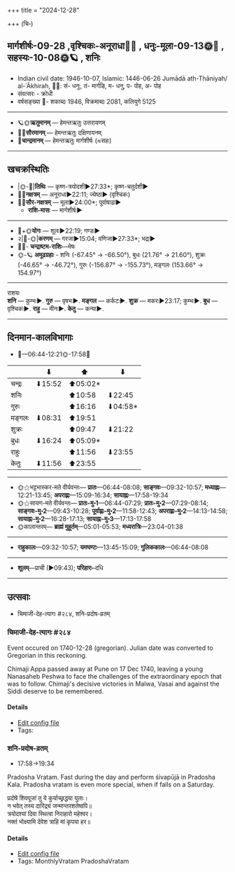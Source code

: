 +++
title = "2024-12-28"

+++
(चि॰)
## मार्गशीर्षः-09-28  ,वृश्चिकः-अनूराधा🌛🌌  ,  धनुः-मूला-09-13🌞🌌  ,  सहस्यः-10-08🌞🪐  , शनिः
- Indian civil date: 1946-10-07, Islamic: 1446-06-26 Jumādā ath-Thāniyah/ al-ʾĀkhirah, 🌌🌞: सं- धनुः, तं- मार्गऴि, म- धनु, प- पोह, अ- पोह
- संवत्सरः - क्रोधी
- वर्षसङ्ख्या 🌛- शकाब्दः 1946, विक्रमाब्दः 2081, कलियुगे 5125
___________________
- 🪐🌞**ऋतुमानम्** — हेमन्तऋतुः उत्तरायणम्
- 🌌🌞**सौरमानम्** — हेमन्तऋतुः दक्षिणायनम्
- 🌛**चान्द्रमानम्** — हेमन्तऋतुः मार्गशीर्षः (≈सहः)
___________________


## खचक्रस्थितिः
- |🌞-🌛|**तिथिः** — कृष्ण-त्रयोदशी►27:33*; कृष्ण-चतुर्दशी►  
- 🌌🌛**नक्षत्रम्** — अनूराधा►22:11; ज्येष्ठा► (वृश्चिकः)  
- 🌌🌞**सौर-नक्षत्रम्** — मूला►24:00*; पूर्वाषाढा►  
  - **राशि-मासः** — मार्गशीर्षः► 
___________________
- 🌛+🌞**योगः** — शूलः►22:19; गण्डः►  
- २|🌛-🌞|**करणम्** — गरजा►15:04; वणिजा►27:33*; भद्रा►  
- 🌌🌛- **चन्द्राष्टम-राशिः**—मेषः  
- 🌞-🪐 **अमूढग्रहाः** - शनिः (-67.45° → -66.50°), बुधः (21.76° → 21.60°), शुक्रः (-46.65° → -46.72°), गुरुः (-156.87° → -155.73°), मङ्गलः (153.66° → 154.97°)
___________________
राशयः  
**शनि** — कुम्भः►. **गुरु** — वृषभः►. **मङ्गल** — कर्कटः►. **शुक्र** — मकरः►23:17; कुम्भः►. **बुध** — वृश्चिकः►. **राहु** — मीनः►. **केतु** — कन्या►. 
___________________


## दिनमान-कालविभागाः
- 🌅—06:44-12:21🌞-17:58🌇  

|      |⬇     |⬆     |⬇     |
|------|-----|-----|------|
|चन्द्रः|⬇15:52 |⬆05:02*|     |
|शनिः   |     |⬆10:58 |⬇22:45 |
|गुरुः  |     |⬆16:16 |⬇04:58*|
|मङ्गलः |⬇08:31 |⬆19:51 |     |
|शुक्रः |     |⬆09:47 |⬇21:22 |
|बुधः   |⬇16:24 |⬆05:09*|     |
|राहुः  |     |⬆11:56 |⬇23:55 |
|केतुः  |⬇11:56 |⬆23:55 |     |
___________________
- 🌞⚝भट्टभास्कर-मते वीर्यवन्तः— **प्रातः**—06:44-08:08; **साङ्गवः**—09:32-10:57; **मध्याह्नः**—12:21-13:45; **अपराह्णः**—15:09-16:34; **सायाह्नः**—17:58-19:34  
- 🌞⚝सायण-मते वीर्यवन्तः— **प्रातः-मु॰1**—06:44-07:29; **प्रातः-मु॰2**—07:29-08:14; **साङ्गवः-मु॰2**—09:43-10:28; **पूर्वाह्णः-मु॰2**—11:58-12:43; **अपराह्णः-मु॰2**—14:13-14:58; **सायाह्नः-मु॰2**—16:28-17:13; **सायाह्नः-मु॰3**—17:13-17:58  
- 🌞कालान्तरम्— **ब्राह्मं मुहूर्तम्**—05:01-05:53; **मध्यरात्रिः**—23:04-01:38  
___________________
- **राहुकालः**—09:32-10:57; **यमघण्टः**—13:45-15:09; **गुलिककालः**—06:44-08:08  
___________________
- **शूलम्**—प्राची (►09:43); **परिहारः**–दधि  
___________________

## उत्सवाः
- चिमाजी-देह-त्यागः #२८४, शनि-प्रदोष-व्रतम्
### चिमाजी-देह-त्यागः #२८४

Event occured on 1740-12-28 (gregorian). Julian date was converted to Gregorian in this reckoning. 

Chimaji Appa passed away at Pune on 17 Dec 1740, leaving a young Nanasaheb Peshwa to face the challenges of the extraordinary epoch that was to follow. Chimaji's decisive victories in Malwa, Vasai and against the Siddi deserve to be remembered.

#### Details
- [Edit config file](https://github.com/jyotisham/adyatithi/blob/master/mahApuruSha/xatra-later/julian/day/12/17/chimAjI-appa-death.toml)
- Tags: 


### शनि-प्रदोष-व्रतम्
- 17:58→19:34



Pradosha Vratam. Fast during the day and perform śivapūjā in Pradosha Kala. Pradosha vratam is even more special, when if falls on a Saturday.

प्रदोषे शिवपूजां तु ये कुर्याच्छ्रद्धया युताः।  
न भवेत् तस्य दारिद्र्यं जन्मान्तरशतेष्वपि॥  
त्रयोदश्यां दिवा स्थित्वा निराहारो महेश्वर।  
नक्तं भोक्ष्यामि देवेश त्राहि मां कृपया हर॥



#### Details
- [Edit config file](https://github.com/jyotisham/adyatithi/blob/master/time_focus/monthly/pradoSha/description_only/zani-pradOSa-vratam.toml)
- Tags: MonthlyVratam PradoshaVratam


